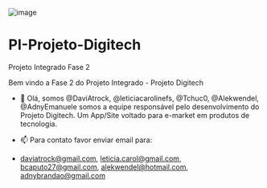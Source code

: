 ![image](https://github.com/DaviAtrock/PI-Projeto-Digitech/assets/103908152/84599a5a-e615-44ca-8908-f38e55743c87)

# PI-Projeto-Digitech
Projeto Integrado Fase 2

Bem vindo a Fase 2 do Projeto Integrado - Projeto Digitech

- 👋 Olá, somos @DaviAtrock, @leticiacarolinefs, @Tchuc0, @Alekwendel, @AdnyEmanuele somos a equipe responsável pelo desenvolvimento do Projeto Digitech.
Um App/Site voltado para e-market em produtos de tecnologia.

- 📫 Para contato favor enviar email para:
- daviatrock@gmail.com,
leticia.carol@gmail.com,
bcaputo27@gmail.com,
alekwendel@hotmail.com,
adnybrandao@gmail.com
